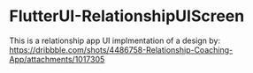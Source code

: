 # FlutterUI-RelationshipUIScreen

This is a relationship app UI implmentation of a design by:
<br/> https://dribbble.com/shots/4486758-Relationship-Coaching-App/attachments/1017305
